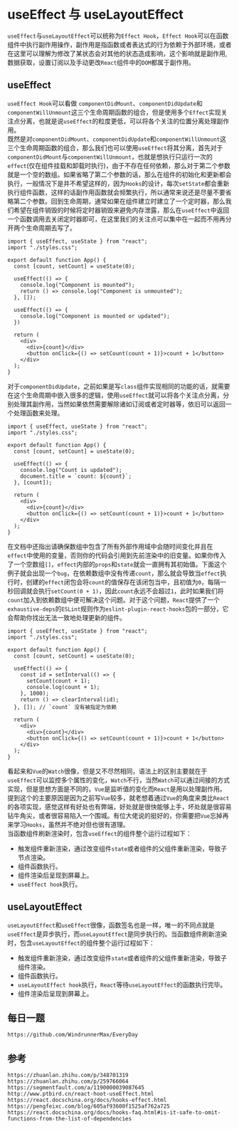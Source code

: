 # useEffect 与 useLayoutEffect

`useEffect`与`useLayoutEffect`可以统称为`Effect Hook`，`Effect Hook`可以在函数组件中执行副作用操作，副作用是指函数或者表达式的行为依赖于外部环境，或者在这里可以理解为修改了某状态会对其他的状态造成影响，这个影响就是副作用,数据获取，设置订阅以及手动更改`React`组件中的`DOM`都属于副作用。

## useEffect

`useEffect Hook`可以看做 `componentDidMount`、`componentDidUpdate`和`componentWillUnmount`这三个生命周期函数的组合，但是使用多个`Effect`实现关注点分离，也就是说`useEffect`的粒度更低，可以将各个关注的位置分离处理副作用。  
既然是对`componentDidMount`、`componentDidUpdate`和`componentWillUnmount`这三个生命周期函数的组合，那么我们也可以使用`useEffect`将其分离，首先对于`componentDidMount`与`componentWillUnmount`，也就是想执行只运行一次的 `effect`(仅在组件挂载和卸载时执行)，由于不存在任何依赖，那么对于第二个参数就是一个空的数组。如果省略了第二个参数的话，那么在组件的初始化和更新都会执行，一般情况下是并不希望这样的，因为`Hooks`的设计，每次`setState`都会重新执行组件函数，这样的话副作用函数就会频繁执行，所以通常来说还是尽量不要省略第二个参数。回到生命周期，通常如果在组件建立时建立了一个定时器，那么我们希望在组件销毁的时候将定时器销毁来避免内存泄露，那么在`useEffect`中返回一个函数调用去关闭定时器即可，在这里我们的关注点可以集中在一起而不用再分开两个生命周期去写了。

```
import { useEffect, useState } from "react";
import "./styles.css";

export default function App() {
  const [count, setCount] = useState(0);

  useEffect(() => {
    console.log("Component is mounted");
    return () => console.log("Component is unmounted");
  }, []);

  useEffect(() => {
    console.log("Component is mounted or updated");
  })

  return (
    <div>
      <div>{count}</div>
      <button onClick={() => setCount(count + 1)}>count + 1</button>
    </div>
  );
}
```

对于`componentDidUpdate`，之前如果是写`class`组件实现相同的功能的话，就需要在这个生命周期中嵌入很多的逻辑，使用`useEffect`就可以将各个关注点分离，分别处理其副作用，当然如果依然需要解除诸如订阅或者定时器等，依旧可以返回一个处理函数来处理。

```
import { useEffect, useState } from "react";
import "./styles.css";

export default function App() {
  const [count, setCount] = useState(0);

  useEffect(() => {
    console.log("Count is updated");
    document.title = `count: ${count}`;
  }, [count]);

  return (
    <div>
      <div>{count}</div>
      <button onClick={() => setCount(count + 1)}>count + 1</button>
    </div>
  );
}
```

在文档中还指出请确保数组中包含了所有外部作用域中会随时间变化并且在`effect`中使用的变量，否则你的代码会引用到先前渲染中的旧变量。如果你传入了一个空数组`[]`，`effect`内部的`props`和`state`就会一直拥有其初始值。下面这个例子就会出现一个`bug`，在依赖数组中没有传递`count`，那么就会导致当`effect`执行时，创建的`effect`闭包会将`count`的值保存在该闭包当中，且初值为`0`，每隔一秒回调就会执行`setCount(0 + 1)`，因此`count`永远不会超过`1`，此时如果我们将`count`加入到依赖数组中便可解决这个问题。对于这个问题，`React`提供了一个`exhaustive-deps`的`ESLint`规则作为`eslint-plugin-react-hooks`包的一部分，它会帮助你找出无法一致地处理更新的组件。

```
import { useEffect, useState } from "react";
import "./styles.css";

export default function App() {
  const [count, setCount] = useState(0);

  useEffect(() => {
    const id = setInterval(() => {
      setCount(count + 1);
      console.log(count + 1);
    }, 1000);
    return () => clearInterval(id);
  }, []); // `count` 没有被指定为依赖

  return (
    <div>
      <div>{count}</div>
      <button onClick={() => setCount(count + 1)}>count + 1</button>
    </div>
  );
}
```

看起来和`Vue`的`Watch`很像，但是又不尽然相同，语法上的区别主要就在于`useEffect`可以监控多个属性的变化，`Watch`不行，当然`Watch`可以通过间接的方式实现，但是思想方面是不同的，`Vue`是监听值的变化而`React`是用以处理副作用。提到这个的主要原因是因为之前写`Vue`较多，就老想着通过`Vue`的角度来类比`React`的各项实现，感觉这样有好处也有弊端，好处就是很快能够上手，坏处就是很容易钻牛角尖，或者很容易陷入一个围城。有位大佬说的挺好的，你需要把`Vue`忘掉再来学习`Hooks`，虽然并不绝对但也很有道理。  
当函数组件刷新渲染时，包含`useEffect`的组件整个运行过程如下：

- 触发组件重新渲染，通过改变组件`state`或者组件的父组件重新渲染，导致子节点渲染。
- 组件函数执行。
- 组件渲染后呈现到屏幕上。
- `useEffect hook`执行。

## useLayoutEffect

`useLayoutEffect`和`useEffect`很像，函数签名也是一样，唯一的不同点就是`useEffect`是异步执行，而`useLayoutEffect`是同步执行的。当函数组件刷新渲染时，包含`useLayoutEffect`的组件整个运行过程如下：

- 触发组件重新渲染，通过改变组件`state`或者组件的父组件重新渲染，导致子组件渲染。
- 组件函数执行。
- `useLayoutEffect hook`执行，`React`等待`useLayoutEffect`的函数执行完毕。
- 组件渲染后呈现到屏幕上。

## 每日一题

```
https://github.com/WindrunnerMax/EveryDay
```

## 参考

```
https://zhuanlan.zhihu.com/p/348701319
https://zhuanlan.zhihu.com/p/259766064
https://segmentfault.com/a/1190000039087645
http://www.ptbird.cn/react-hoot-useEffect.html
https://react.docschina.org/docs/hooks-effect.html
https://pengfeixc.com/blog/605af93600f1525af762a725
https://react.docschina.org/docs/hooks-faq.html#is-it-safe-to-omit-functions-from-the-list-of-dependencies
```
